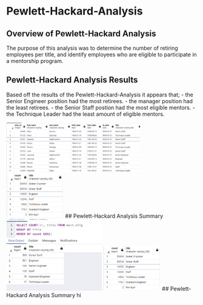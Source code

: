 # Pewlett-Hackard-Analysis 

## Overview of Pewlett-Hackard Analysis
The purpose of this analysis was to determine the number of retiring employees per title, and identify employees who are eligible to participate in a mentorship program.

## Pewlett-Hackard Analysis Results
  Based off the results of the Pewlett-Hackard-Analysis it appears that;
    - the Senior Engineer position had the most retirees.
    - the manager position had the least retirees.
    - the Senior Staff postion had the most eligible mentors.
    - the Technique Leader had the least amount of eligible mentors.

<img src="ph_ana_2.png" width="70%" height="70%" title="Retiring Title Counts">  

<img src="ph_ana.png" width="30%" height="30%" title="Mentorship Eligibility">  
## Pewlett-Hackard Analysis Summary


<img src="ph_ana_3.png" width="50%" height="50%" title="Retiring Title Counts">  

<img src="ph_ana.png" width="30%" height="30%" title="Mentorship Eligibility">  
## Pewlett-Hackard Analysis Summary
hi
